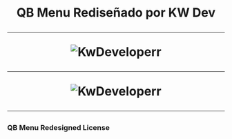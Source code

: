 <h1 align="center"QB Menu Redesigned</h1>

<p align="center" >QB Menu Rediseñado por KW Dev</p>


<hr width="100%" align="right">

<img align="center" src="https://i.postimg.cc/zvW02gg4/Captura-de-pantalla-2024-08-09-205324.png" alt="KwDeveloperr" align="center"/></p>

<hr width="100%" align="right">

<img align="center" src="https://i.postimg.cc/nLP2HkK6/Captura-de-pantalla-2024-08-09-205342.png" alt="KwDeveloperr" align="center"/></p>

<hr width="100%" align="right">

<h3 align="left">QB Menu Redesigned License</h3>

